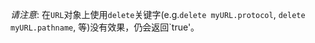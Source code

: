 <!-- YAML
added: v7.0.0
-->

*请注意*: 在`URL`对象上使用`delete`关键字(e.g.`delete myURL.protocol`, `delete myURL.pathname`, 等)没有效果，仍会返回`true'。

